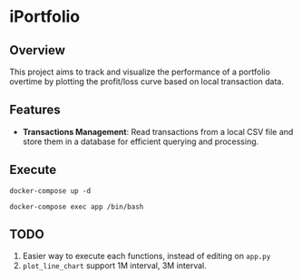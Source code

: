 # iPortfolio

## Overview
This project aims to track and visualize the performance of a portfolio overtime by plotting the profit/loss curve based on local transaction data. 

## Features
- **Transactions Management**: Read transactions from a local CSV file and store them in a database for efficient querying and processing.


## Execute 
`docker-compose up -d`

`docker-compose exec app /bin/bash`


## TODO 
1. Easier way to execute each functions, instead of editing on `app.py`
2. `plot_line_chart` support 1M interval, 3M interval.
 
